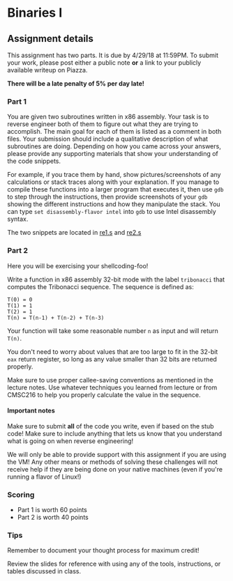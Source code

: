 # Binaries I

## Assignment details

This assignment has two parts. It is due by 4/29/18 at 11:59PM. To submit your work, please post
either a public note **or** a link to your publicly available writeup on Piazza.

**There will be a late penalty of 5% per day late!**

### Part 1

You are given two subroutines written in x86 assembly. Your task is to reverse
engineer both of them to figure out what they are trying to accomplish. The main
goal for each of them is listed as a comment in both files. Your submission
should include a qualitative description of what subroutines are doing.
Depending on how you came across your answers, please provide any supporting
materials that show your understanding of the code snippets. 

For example, if you trace them by hand, show pictures/screenshots of any
calculations or stack traces along with your explanation. If you manage to compile
these functions into a larger program that executes it, then use `gdb` to step
through the instructions, then provide screenshots of your `gdb` showing the
different instructions and how they manipulate the stack. You can type
`set disassembly-flavor intel` into `gdb` to use Intel disassembly syntax.

The two snippets are located in [re1.s](challenges/re1.s) and [re2.s](challenges/re2.s)

### Part 2

Here you will be exercising your shellcoding-foo!

Write a function in x86 assembly 32-bit mode with the label `tribonacci` that
computes the Tribonacci sequence. The sequence is defined as:

```
T(0) = 0
T(1) = 1
T(2) = 1
T(n) = T(n-1) + T(n-2) + T(n-3)
```

Your function will take some reasonable number `n` as input and will return `T(n)`.

You don't need to worry about values that are too large to fit in the 32-bit
`eax` return register, so long as any value smaller than 32 bits are returned
properly.

Make sure to use proper callee-saving conventions as mentioned in the lecture
notes. Use whatever techniques you learned from lecture or from CMSC216 to help
you properly calculate the value in the sequence.

#### Important notes

Make sure to submit **all** of the code you write, even if based on the stub
code! Make sure to include anything that lets us know that you understand what
is going on when reverse engineering!

We will only be able to provide support with this assignment if you are using the VM!
Any other means or methods of solving these challenges will not receive help if
they are being done on your native machines (even if you're running a flavor of Linux!)

### Scoring

* Part 1 is worth 60 points
* Part 2 is worth 40 points

### Tips

Remember to document your thought process for maximum credit!

Review the slides for reference with using any of the tools, instructions, or
tables discussed in class.
